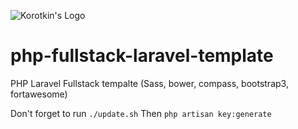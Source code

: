 ![Korotkin's Logo](http://www.korotkin.co.il/logo.png)

# php-fullstack-laravel-template
PHP Laravel Fullstack tempalte (Sass, bower, compass, bootstrap3, fortawesome)

Don't forget to run `./update.sh`
Then `php artisan key:generate`

